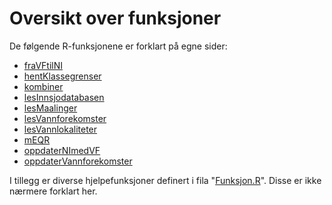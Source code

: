 # Oversikt over funksjoner

De følgende R-funksjonene er forklart på egne sider:

- [fraVFtilNI](fraVFtilNI.md)
- [hentKlassegrenser](hentKlassegrenser.md)
- [kombiner](kombiner.md)
- [lesInnsjodatabasen](lesInnsjodatabasen.md)
- [lesMaalinger](lesMaalinger.md)
- [lesVannforekomster](lesVannforekomster.md)
- [lesVannlokaliteter](lesVannlokaliteter.md)
- [mEQR](mEQR.md)
- [oppdaterNImedVF](oppdaterNImedVF.md)
- [oppdaterVannforekomster](oppdaterVannforekomster.md)

I tillegg er diverse hjelpefunksjoner definert i fila "[Funksjon.R](../R/Funksjon.R)".
Disse er ikke nærmere forklart her.
